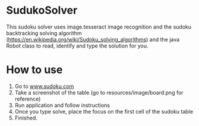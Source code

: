 # SudukoSolver

This sudoku solver uses image.tesseract image recognition and the sudoku backtracking solving algorithm (https://en.wikipedia.org/wiki/Sudoku_solving_algorithms) and the java Robot class to read, identify and type the solution for you.


# How to use

1. Go to www.sudoku.com
2. Take a screenshot of the table (go to resources/image/board.png for reference)
3. Run application and follow instructions 
4. Once you type solve, place the focus on the first cell of the sudoku table
5. Finished.
